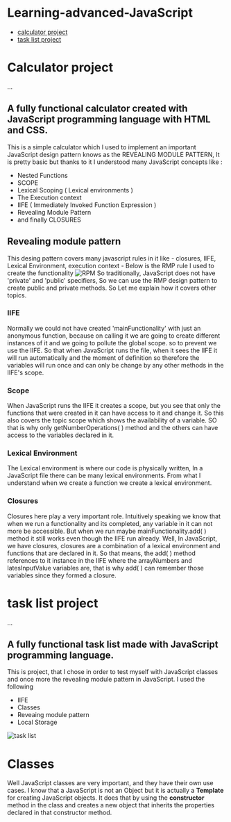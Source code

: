 # Learning-advanced-JavaScript
* [calculator project](https://github.com/nguHelon/learning-advanced-Javascript/blob/master/READMe.md#calculator-project)
* [task list project](https://github.com/nguHelon/learning-advanced-Javascript/blob/master/READMe.md#task-list-project)

# Calculator project

...
## A fully functional calculator created with JavaScript programming language with HTML and CSS.
This is a simple calculator which I used to implement an important JavaScript design pattern knows as the REVEALING MODULE PATTERN, It is pretty basic but thanks to it I understood many JavaScript concepts like :

* Nested Functions
* SCOPE
* Lexical Scoping ( Lexical environments )
* The Execution context 
* IIFE ( Immediately Invoked Function Expression )
* Revealing Module Pattern
* and finally CLOSURES

## Revealing module pattern
This desing pattern covers many javascript rules in it like - closures, IIFE, Lexical Environment, execution context - Below is the RMP rule I used to create the functionality
![RPM](https://user-images.githubusercontent.com/112963092/202444318-40ca2516-1cc0-4c45-bd7a-cf2b35600724.png)
So traditionally, JavaScript does not have 'private' and 'public' specifiers, So we can use the RMP design pattern to create public and private methods. So Let me explain how it covers other topics.

### IIFE
Normally we could not have created 'mainFunctionality' with just an anonymous function, because on calling it we are going to create different instances of it and we going to pollute the global scope. so to prevent we use the IIFE. So that when JavaScript runs the file, when it sees the IIFE it will run automatically and the moment of definition so therefore the variables will run once and can only be change by any other methods in the IIFE's scope. 

### Scope
When JavaScript runs the IIFE it creates a scope, but you see that only the functions that were created in it can have access to it and change it. So this also covers the topic scope which shows the availability of a variable. SO that is why only getNumberOperations( ) method and the others can have access to the variables declared in it.

### Lexical Environment
The Lexical environment is where our code is physically written, In a JavaScript file there can be many lexical environments. From what I understand when we create a function we create a lexical environment.

### Closures
Closures here play a very important role. Intuitively speaking we know that when we run a functionality and its completed, any variable in it can not more be accessible. But when we run maybe mainFunctionality.add( ) method it still works even though the IIFE run already. Well, In JavaScript, we have closures, closures are a combination of a lexical environment and functions that are declared in it. So that means, the add( ) method references to it instance in the IIFE where the arrayNumbers and latesInputValue variables are, that is why add( ) can remember those variables since they formed a closure.

# task list project

...
## A fully functional task list made with JavaScript programming language.
This is project, that I chose in order to test myself with JavaScript classes and once more the revealing module pattern in JavaScript. I used the following

* IIFE
* Classes
* Reveaing module pattern
* Local Storage

![task list](https://user-images.githubusercontent.com/112963092/203365619-46f42b6a-830e-4917-bbac-915b0b6927f3.png)

# Classes
Well JavaScript classes are very important, and they have their own use cases. I know that a JavaScript is not an Object but it is actually a **Template** for creating JavaScript objects. It does that by using the **constructor** method in the class and creates a new object that inherits the properties declared in that constructor method.
